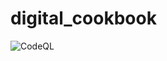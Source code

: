 # digital_cookbook

![CodeQL](https://github.com/pmeyerson/digital_cookbook/workflows/CodeQL/badge.svg)


